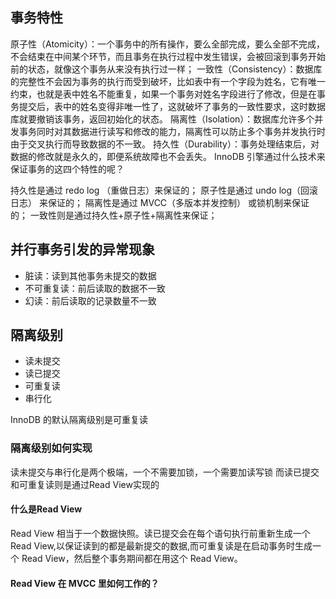 ## 事务特性
原子性（Atomicity）：一个事务中的所有操作，要么全部完成，要么全部不完成，不会结束在中间某个环节，而且事务在执行过程中发生错误，会被回滚到事务开始前的状态，就像这个事务从来没有执行过一样；
一致性（Consistency）：数据库的完整性不会因为事务的执行而受到破坏，比如表中有一个字段为姓名，它有唯一约束，也就是表中姓名不能重复，如果一个事务对姓名字段进行了修改，但是在事务提交后，表中的姓名变得非唯一性了，这就破坏了事务的一致性要求，这时数据库就要撤销该事务，返回初始化的状态。
隔离性（Isolation）：数据库允许多个并发事务同时对其数据进行读写和修改的能力，隔离性可以防止多个事务并发执行时由于交叉执行而导致数据的不一致。
持久性（Durability）：事务处理结束后，对数据的修改就是永久的，即便系统故障也不会丢失。
InnoDB 引擎通过什么技术来保证事务的这四个特性的呢？

持久性是通过 redo log （重做日志）来保证的；
原子性是通过 undo log（回滚日志） 来保证的；
隔离性是通过 MVCC（多版本并发控制） 或锁机制来保证的；
一致性则是通过持久性+原子性+隔离性来保证；

## 并行事务引发的异常现象
* 脏读：读到其他事务未提交的数据
* 不可重复读：前后读取的数据不一致
* 幻读：前后读取的记录数量不一致

## 隔离级别
* 读未提交
* 读已提交
* 可重复读
* 串行化

InnoDB 的默认隔离级别是可重复读


### 隔离级别如何实现
读未提交与串行化是两个极端，一个不需要加锁，一个需要加读写锁
而读已提交和可重复读则是通过Read View实现的

#### 什么是Read View
Read View 相当于一个数据快照。读已提交会在每个语句执行前重新生成一个 Read View,以保证读到的都是最新提交的数据,而可重复读是在启动事务时生成一个 Read View，然后整个事务期间都在用这个 Read View。


#### Read View 在 MVCC 里如何工作的？